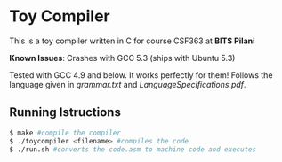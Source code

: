 # Toy Compiler

This is a toy compiler written in C for course CSF363 at **BITS Pilani**

**Known Issues**: Crashes with GCC 5.3 (ships with Ubuntu 5.3)

Tested with GCC 4.9 and below. It works perfectly for them!
Follows the language given in *grammar.txt* and *LanguageSpecifications.pdf*.

## Running Istructions

```bash
$ make #compile the compiler
$ ./toycompiler <filename> #compiles the code
$ ./run.sh #converts the code.asm to machine code and executes
```
